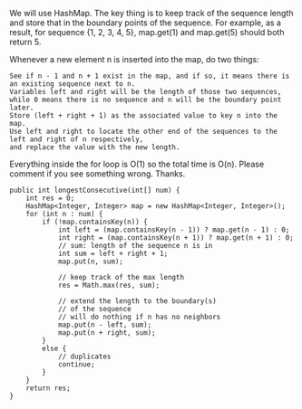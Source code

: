 We will use HashMap. The key thing is to keep track of the sequence length and store that in the boundary points of the sequence. For example, as a result, for sequence {1, 2, 3, 4, 5}, map.get(1) and map.get(5) should both return 5.

Whenever a new element n is inserted into the map, do two things:

    See if n - 1 and n + 1 exist in the map, and if so, it means there is an existing sequence next to n. 
    Variables left and right will be the length of those two sequences, 
    while 0 means there is no sequence and n will be the boundary point later. 
    Store (left + right + 1) as the associated value to key n into the map.
    Use left and right to locate the other end of the sequences to the left and right of n respectively, 
    and replace the value with the new length.

Everything inside the for loop is O(1) so the total time is O(n). Please comment if you see something wrong. Thanks.
```
public int longestConsecutive(int[] num) {
    int res = 0;
    HashMap<Integer, Integer> map = new HashMap<Integer, Integer>();
    for (int n : num) {
        if (!map.containsKey(n)) {
            int left = (map.containsKey(n - 1)) ? map.get(n - 1) : 0;
            int right = (map.containsKey(n + 1)) ? map.get(n + 1) : 0;
            // sum: length of the sequence n is in
            int sum = left + right + 1;
            map.put(n, sum);
            
            // keep track of the max length 
            res = Math.max(res, sum);
            
            // extend the length to the boundary(s)
            // of the sequence
            // will do nothing if n has no neighbors
            map.put(n - left, sum);
            map.put(n + right, sum);
        }
        else {
            // duplicates
            continue;
        }
    }
    return res;
}
```
